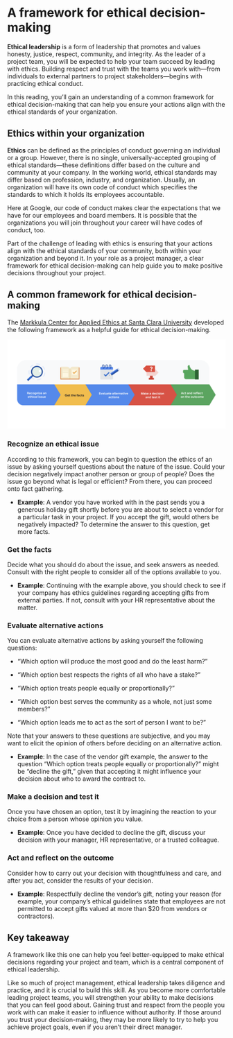 # A framework for ethical decision-making
__Ethical leadership__ is a form of leadership that promotes and values honesty, justice, respect, community, and integrity. As the leader of a project team, you will be expected to help your team succeed by leading with ethics. Building respect and trust with the teams you work with—from individuals to external partners to project stakeholders—begins with practicing ethical conduct. 

In this reading, you’ll gain an understanding of a common framework for ethical decision-making that can help you ensure your actions align with the ethical standards of your organization.

## Ethics within your organization
__Ethics__ can be defined as the principles of conduct governing an individual or a group. However, there is no single, universally-accepted grouping of ethical standards—these definitions differ based on the culture and community at your company. In the working world, ethical standards may differ based on profession, industry, and organization. Usually, an organization will have its own code of conduct which specifies the standards to which it holds its employees accountable. 

Here at Google, our code of conduct makes clear the expectations that we have for our employees and board members. It is possible that the organizations you will join throughout your career will have codes of conduct, too.  

Part of the challenge of leading with ethics is ensuring that your actions align with the ethical standards of your community, both within your organization and beyond it. In your role as a project manager, a clear framework for ethical decision-making can help guide you to make positive decisions throughout your project.

## A common framework for ethical decision-making
The [Markkula Center for Applied Ethics at Santa Clara University](https://www.scu.edu/ethics/ethics-resources/ethical-decision-making/) developed the following framework as a helpful guide for ethical decision-making. 

![](./images/c4-w4-r2.png)

### Recognize an ethical issue
According to this framework, you can begin to question the ethics of an issue by asking yourself questions about the nature of the issue. Could your decision negatively impact another person or group of people? Does the issue go beyond what is legal or efficient? From there, you can proceed onto fact gathering.

* **Example**: A vendor you have worked with in the past sends you a generous holiday gift shortly before you are about to select a vendor for a particular task in your project. If you accept the gift, would others be negatively impacted? To determine the answer to this question, get more facts.

### Get the facts
Decide what you should do about the issue, and seek answers as needed. Consult with the right people to consider all of the options available to you.

* **Example**: Continuing with the example above, you should check to see if your company has ethics guidelines regarding accepting gifts from external parties. If not, consult with your HR representative about the matter.

### Evaluate alternative actions
You can evaluate alternative actions by asking yourself the following questions:

* “Which option will produce the most good and do the least harm?”

* “Which option best respects the rights of all who have a stake?” 

* “Which option treats people equally or proportionally?”

* “Which option best serves the community as a whole, not just some members?”

* “Which option leads me to act as the sort of person I want to be?”

Note that your answers to these questions are subjective, and you may want to elicit the opinion of others before deciding on an alternative action.

* __Example__: In the case of the vendor gift example, the answer to the question “Which option treats people equally or proportionally?” might be “decline the gift,” given that accepting it might influence your decision about who to award the contract to.

### Make a decision and test it
Once you have chosen an option, test it by imagining the reaction to your choice from a person whose opinion you value. 

* **Example**: Once you have decided to decline the gift, discuss your decision with your manager, HR representative, or a trusted colleague.

### Act and reflect on the outcome
Consider how to carry out your decision with thoughtfulness and care, and after you act, consider the results of your decision.

* **Example**: Respectfully decline the vendor’s gift, noting your reason (for example, your company’s ethical guidelines state that employees are not permitted to accept gifts valued at more than $20 from vendors or contractors).

## Key takeaway 
A framework like this one can help you feel better-equipped to make ethical decisions regarding your project and team, which is a central component of ethical leadership.

Like so much of project management, ethical leadership takes diligence and practice, and it is crucial to build this skill. As you become more comfortable leading project teams, you will strengthen your ability to make decisions that you can feel good about. Gaining trust and respect from the people you work with can make it easier to influence without authority. If those around you trust your decision-making, they may be more likely to try to help you achieve project goals, even if you aren’t their direct manager. 


